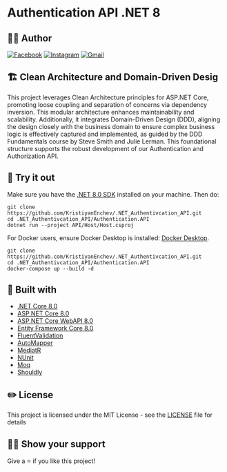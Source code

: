 # Authentication API .NET 8

## 🧍‍♂️️ Author 

[![Facebook](https://img.shields.io/badge/kristiyan.enchev-%231877F2.svg?style=for-the-badge&logo=Facebook&logoColor=white)](https://www.facebook.com/kristiqn.enchev.5/) [![Instagram](https://img.shields.io/badge/kristiyan-%23E4405F.svg?style=for-the-badge&logo=Instagram&logoColor=white)](https://www.instagram.com/kristiyan_e/)
[![Gmail](https://img.shields.io/badge/Gmail-D14836?style=for-the-badge&logo=gmail&logoColor=white)](mailto:kristiqnenchevv@gmail.com)

## 🏗️ Clean Architecture and Domain-Driven Desig

This project leverages Clean Architecture principles for ASP.NET Core, promoting loose coupling and separation of concerns via dependency inversion. This modular architecture enhances maintainability and scalability. Additionally, it integrates Domain-Driven Design (DDD), aligning the design closely with the business domain to ensure complex business logic is effectively captured and implemented, as guided by the DDD Fundamentals course by Steve Smith and Julie Lerman. This foundational structure supports the robust development of our Authentication and Authorization API.

## 👀 Try it out

Make sure you have the [.NET 8.0 SDK](https://dotnet.microsoft.com/en-us/download) installed on your machine. Then do:

```
git clone https://github.com/KristiyanEnchev/.NET_Authentivcation_API.git
cd .NET_Authentivcation_API/Authentication.API
dotnet run --project API/Host/Host.csproj
```
For Docker users, ensure Docker Desktop is installed: [Docker Desktop](https://docs.docker.com/docker-for-windows/install/).
```
git clone https://github.com/KristiyanEnchev/.NET_Authentivcation_API.git
cd .NET_Authentivcation_API/Authentication.API
docker-compose up --build -d
```

## 👷 Built with

- [.NET Core 8.0](https://github.com/dotnet/core)
- [ASP.NET Core 8.0](https://github.com/dotnet/aspnetcore)
- [ASP.NET Core WebAPI 8.0](https://github.com/dotnet/aspnetcore)
- [Entity Framework Core 8.0](https://github.com/dotnet/efcore)
- [FluentValidation](https://github.com/FluentValidation/FluentValidation)
- [AutoMapper](https://github.com/AutoMapper/AutoMapper)
- [MediatR](https://github.com/jbogard/MediatR)
- [NUnit](https://github.com/NUnit/NUnit)
- [Moq](https://github.com/moq/moq)
- [Shouldly](https://github.com/shouldly/shouldly)

## ✏️ License

This project is licensed under the MIT License - see the [LICENSE](LICENSE) file for details

## 👨‍🚀 Show your support

Give a ⭐ if you like this project!
